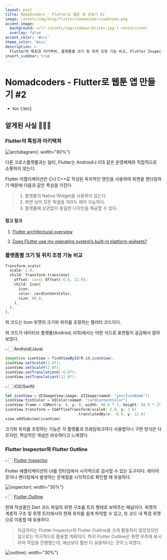 ```yaml
---
layout: post
title: Nomadcoders - Flutter로 웹툰 앱 만들기 #2
image: /assets/img/blog/flutter/nomadcoders/webtoon.png
accent_image: 
  background: url('/assets/img/sidebar/bricks.jpg') center/cover
  overlay: false
accent_color: '#ccc'
theme_color: '#ccc'
description: >
  Flutter의 특징과 아키텍쳐, 플랫폼별 크기 및 위치 조정 기능 비교, Flutter Inspector, Flutter Outline에 대해 정리했습니다.
invert_sidebar: true
---
```


# Nomadcoders - Flutter로 웹툰 앱 만들기 #2

* toc
{:toc}


## 알게된 사실 👨🏻‍💻

### Flutter의 특징과 아키텍쳐

![archdiagram](/assets/img/blog/flutter/nomadcoders/archdiagram.png){: width="80%"}

다른 크로스플랫폼과는 달리, Flutter는 Android나 iOS 같은 운영체제와 직접적으로 소통하지 않는다.

Flutter 어플리케이션은 C나 C++로 작성된 독자적인 엔진을 사용하여 화면을 렌더링하기 때문에 다음과 같은 특성을 가진다.

> 1. 플랫폼의 Native Widget을 사용하지 않는다.
> 2. 화면 상의 모든 픽셀을 100% 제어 가능하다.
> 3. 플랫폼에 상관없이 동일한 디자인을 제공할 수 있다.

#### 참고 링크

1. [Flutter architectural overview](https://docs.flutter.dev/resources/architectural-overview)

2. [Does Flutter use my operating system’s built-in platform widgets?](https://docs.flutter.dev/resources/faq#does-flutter-use-my-operating-systems-built-in-platform-widgets)

### 플랫폼별 크기 및 위치 조정 기능 비교

```dart
Transform.scale(
  scale: 2.0,
  child: Transform.translate(
    offset: const Offset(-6.0, 12.0),
    child: Icon(
      icon,
      color: cardContentColor,
      size: 88.0,
    ),
  ),
),
```

위 코드는 Icon 위젯의 크기와 위치를 조정하는 플러터 코드이다.

위 코드가 네이티브 플랫폼(Android, iOS)에서는 어떤 식으로 표현될지 궁금해서 알아보았다.

👉🏻 Android(Java)

```java
ImageView iconView = findViewById(R.id.iconView);
iconView.setScaleX(2.0f);
iconView.setScaleY(2.0f);
iconView.setTranslationX(-6.0f);
iconView.setTranslationY(12.0f);
```

👉🏻 iOS(Swift)

```swift
let iconView = UIImageView(image: UIImage(named: "yourIconName"))
iconView.tintColor = UIColor(named: "cardContentColor")
iconView.frame = CGRect(x: 0, y: 0, width: 88.0 * 2, height: 88.0 * 2)
iconView.transform = CGAffineTransform(scaleX: 2.0, y: 2.0)
                                .translatedBy(x: -6.0, y: 12.0)
view.addSubview(iconView)
```

크기와 위치를 조정하는 기능은 각 플랫폼과 프레임워크마다 사용법이나 구현 방식은 다르지만, 핵심적인 개념은 비슷하다고 느껴졌다.

### Flutter Inspector와 Flutter Outline

👉🏻 [Flutter Inspector](https://docs.flutter.dev/tools/devtools/inspector)

Flutter 애플리케이션의 UI를 런타임에서 시각적으로 검사할 수 있는 도구이다. 레이아웃이나 렌더링에서 발생하는 문제점을 시각적으로 확인할 때 유용하다.

![inspector](/assets/img/blog/flutter/nomadcoders/inspector.png){: width="30%"}

👉🏻 [Flutter Outline](https://twitter.com/FlutterDev/status/1147173319956934656)

현재 작성중인 Dart 코드 파일의 위젯 구조를 트리 형태로 보여주는 패널이다. 위젯의 계층적 구조 및 위젯 트리에서의 현재 위치를 쉽게 파악할 수 있고, 또 코드 내 특정 위젯으로 이동할 때 유용하다.

> 지금까지는 Flutter Inspector와 Flutter Outline을 크게 활용하지 않았었지만 앞으로는 적극적으로 활용할 계획이다. 특히 Flutter Outline은 화면 우측에 표시하며 작업을 진행했는데, 예상보다 훨씬 더 유용하다는 것이 느껴졌다.

![outline](/assets/img/blog/flutter/nomadcoders/outline.png){: width="30%"}
